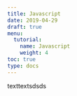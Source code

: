 ```yaml
---
title: Javascript
date: 2019-04-29
draft: true
menu:
  tutorial:
    name: Javascript
    weight: 4
toc: true
type: docs
---
```


texttextsdsds



 